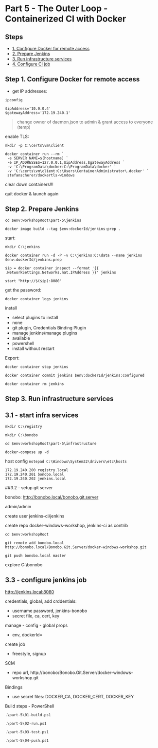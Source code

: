 # Part 5 - The Outer Loop - Containerized CI with Docker



## Steps

* [1. Configure Docker for remote access](#1)
* [2. Prepare Jenkins](#2)
* [3. Run infrastructure services](#3)
* [4. Configure CI job](#4)


## <a name="1"></a>Step 1. Configure Docker for remote access

- get IP addresses:

```
ipconfig 

$ipAddress='10.0.0.4'
$gatewayAddress='172.19.240.1'
```
> change owner of daemon.json to admin & grant access to everyone (temp)

enable TLS:

```
mkdir -p C:\certs\vm\client

docker container run --rm `
 -e SERVER_NAME=$(hostname) `
 -e IP_ADDRESSES=127.0.0.1,$ipAddress,$gatewayAddress `
 -v 'C:\ProgramData\docker:C:\ProgramData\docker' `
 -v 'C:\certs\vm\client:C:\Users\ContainerAdministrator\.docker' `
 stefanscherer/dockertls-windows
```

clear down containers!!!

quit docker & launch again


## <a name="2"></a>Step 2. Prepare Jenkins

```
cd $env:workshopRoot\part-5\jenkins

docker image build --tag $env:dockerId/jenkins:prep .
```

start:

```
mkdir C:\jenkins

docker container run -d -P -v C:\jenkins:C:\data --name jenkins $env:dockerId/jenkins:prep
```

```
$ip = docker container inspect --format '{{ .NetworkSettings.Networks.nat.IPAddress }}' jenkins

start "http://$($ip):8080"
```

get the password:

```
docker container logs jenkins
```

install

- select plugins to install
- none
- git plugin, Credentials Binding Plugin
- manage jenkins/manage plugins
- available
- powershell
- install without restart

Export:

```
docker container stop jenkins

docker container commit jenkins $env:dockerId/jenkins:configured

docker container rm jenkins
```

## <a name="3"></a>Step 3. Run infrastructure services

## 3.1 - start infra services

```
mkdir C:\registry

mkdir C:\bonobo

cd $env:workshopRoot\part-5\infrastructure

docker-compose up -d
```

host config `notepad C:\Windows\System32\drivers\etc\hosts`

```
172.19.240.200 registry.local
172.19.240.201 bonobo.local
172.19.240.202 jenkins.local
```

##3.2 - setup git server

bonobo:  http://bonobo.local/bonobo.git.server

admin/admin

create user jenkins-ci/jenkins

create repo docker-windows-workshop, jenkins-ci as contrib

```
cd $env:workshopRoot

git remote add bonobo.local http://bonobo.local/Bonobo.Git.Server/docker-windows-workshop.git

git push bonobo.local master
```

explore C:\bonobo

## 3.3 - configure jenkins job


http://jenkins.local:8080

credentials, global, add crddentials:

- username password, jenkins-bonobo
- secret file, ca, cert, key

manage - config - global props

- env, dockerId=<docekerId>

create job

- freestyle, signup

SCM

- repo url, http://bonobo/Bonobo.Git.Server/docker-windows-workshop.git

Bindings

- use secret files: DOCKER_CA, DOCKER_CERT, DOCKER_KEY


Build steps - PowerShell

```
.\part-5\01-build.ps1
```

```
.\part-5\02-run.ps1
```

```
.\part-5\03-test.ps1
```

```
.\part-5\04-push.ps1
```